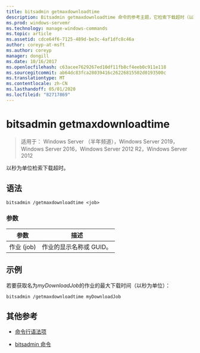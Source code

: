 ```yaml
---
title: bitsadmin getmaxdownloadtime
description: Bitsadmin getmaxdownloadtime 命令的参考主题，它检索下载超时（以秒为单位）。
ms.prod: windows-servemr
ms.technology: manage-windows-commands
ms.topic: article
ms.assetid: cdce64f6-7125-489d-be3c-4af1dfc8c46a
author: coreyp-at-msft
ms.author: coreyp
manager: dongill
ms.date: 10/16/2017
ms.openlocfilehash: c63acee7629267ed10df11fb8cf4eeb0c911e118
ms.sourcegitcommit: ab64dc83fca28039416c26226815502d0193500c
ms.translationtype: MT
ms.contentlocale: zh-CN
ms.lasthandoff: 05/01/2020
ms.locfileid: "82717869"
---
```

# <a name="bitsadmin-getmaxdownloadtime"></a>bitsadmin getmaxdownloadtime

> 适用于： Windows Server （半年频道），Windows Server 2019，Windows Server 2016，Windows Server 2012 R2，Windows Server 2012

以秒为单位检索下载超时。

## <a name="syntax"></a>语法

```
bitsadmin /getmaxdownloadtime <job>
```

### <a name="parameters"></a>参数

| 参数 | 描述 |
| -------------- | -------------- |
| 作业 (job) | 作业的显示名称或 GUID。 |

## <a name="examples"></a>示例

若要获取名为*myDownloadJob*的作业的最大下载时间（以秒为单位）：

```
bitsadmin /getmaxdownloadtime myDownloadJob
```

## <a name="additional-references"></a>其他参考

- [命令行语法项](command-line-syntax-key.md)

- [bitsadmin 命令](bitsadmin.md)
